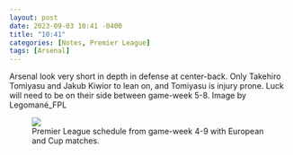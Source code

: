 ```yaml
---
layout: post
date: 2023-09-03 10:41 -0400
title: "10:41"
categories: [Notes, Premier League]
tags: [Arsenal]
---
```


Arsenal look very short in depth in defense at center-back. Only Takehiro Tomiyasu and Jakub Kiwior to lean on, and Tomiyasu is injury prone. Luck will need to be on their side between game-week 5-8. Image by Legomané_FPL

<figure>
    <img src="https://i.imgur.com/OslgGge.jpg">
    <figcaption>Premier League schedule from game-week 4-9 with European and Cup matches.</figcaption>
</figure> 


